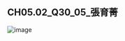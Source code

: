 ## CH05.02_Q30_05_張育菁 

![image](https://github.com/user-attachments/assets/a6957248-9450-4e23-8094-17ae78080fb8)

